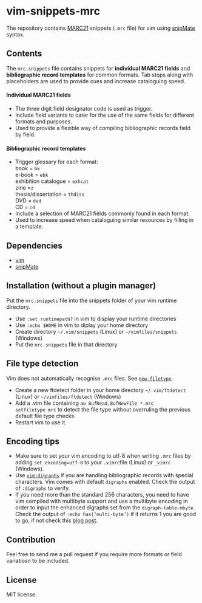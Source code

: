 # vim-snippets-mrc
The repository contains [MARC21](https://en.wikipedia.org/wiki/MARC_standards) snippets (`.mrc` file) for vim using [snipMate](https://github.com/garbas/vim-snipmate) syntax.

## Contents
The `mrc.snippets` file contains snippets for **individual MARC21 fields** and **bibliographic record templates** for common formats. Tab stops along with placeholders are used to provide cues and increase cataloguing speed.

#### Individual MARC21 fields 
- The three digit field designator code is used as trigger. 
- Include field variants to cater for the use of the same fields for different formats and purposes.
- Used to provide a flexible way of compiling bibliographic records field by field.

#### Bibliographic record templates
- Trigger glossary for each format:  
  book = `bk`  
  e-book = `ebk`  
  exhibition catalogue = `exhcat`  
  zine =`z`  
  thesis/dissertation = `thdiss`  
  DVD = `dvd`  
  CD = `cd`  
- Include a selection of MARC21 fields commonly found in each format.
- Used to increase speed when cataloguing similar resources by filling in a template.

## Dependencies
- [vim](https://www.vim.org/)
- [snipMate](https://github.com/garbas/vim-snipmate)

## Installation (without a plugin manager)
Put the `mrc.snippets` file into the snippets folder of your vim runtime directory.

- Use `:set runtimepath?` in vim to display your runtime directories
- Use `:echo $HOME` in vim to diplay your home directory
- Create directory `~/.vim/snippets` (Linux) or `~/vimfiles/snippets` (Windows)
- Put the `mrc.snippets` file in that directory

## File type detection
Vim does not automatically recognise `.mrc` files. See [`new-filetype`](http://vimdoc.sourceforge.net/htmldoc/filetype.html#new-filetype).
- Create a new ftdetect folder in your home directory `~/.vim/ftdetect` (Linux) or `~/vimfiles/ftdetect` (Windows)
- Add a .vim file containing `au BufRead,BufNewFile *.mrc		setfiletype mrc` to detect the file type without overruling the previous default file type checks.
- Restart vim to use it.

## Encoding tips
- Make sure to set your vim encoding to utf-8 when writing `.mrc` files by adding `set encoding=utf-8` to your `.vimrc`file (Linux) or `_vimrc` (Windows).
- Use [`vim-digraphs`](http://vimdoc.sourceforge.net/htmldoc/digraph.html) if you are handling bibliographic records with special characters. Vim comes with default `digraphs` enabled. Check the output of `:digraphs` to verify.
- If you need more than the standard 256 characters, you need to have vim compiled with multibyte support and use a multibyte encoding in order to input the enhanced digraphs set from the `digraph-table-mbyte`. Check the output of `:echo has(‘multi-byte’)` if it returns 1 you are good to go, if not check this [blog post](http://www.miglenaminkova.com/posts/not-all-punctuation-is-made-equal/).

## Contribution
Feel free to send  me a pull request if you require more formats or field variatiosn to be included.

## License
MIT license.
